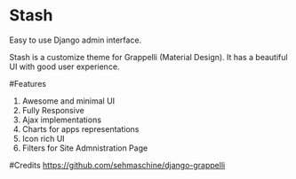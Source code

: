 # Stash
Easy to use Django admin interface.

Stash is a customize theme for Grappelli (Material Design). It has a beautiful UI with good user experience. 

#Features
1. Awesome and minimal UI
2. Fully Responsive
3. Ajax implementations
4. Charts for apps representations
5. Icon rich UI
6. Filters for Site Admnistration Page

#Credits
https://github.com/sehmaschine/django-grappelli

